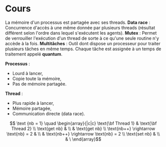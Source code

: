# Cours

La mémoire d'un processus est partagée avec ses threads.
**Data race** : Concurrence d'accès à une même donnée par plusieurs threads (résultat différent selon l'ordre dans lequel s'exécutent les agents).
**Mutex** : Permet de verrouiller l'exécution d'un thread de sorte à ce qu'une seule routine n'y accède à la fois.
**Multitâches** : Outil dont dispose un processeur pour traiter plusieurs tâches en même temps. Chaque tâche est assignée à un temps de traitement appelé **quantum**.

**Processus** : 
 * Lourd à lancer,
 * Copie toute la mémoire,
 * Pas de mémoire partagée.

**Thread** :
 * Plus rapide à lancer,
 *  Mémoire partagée,
 * Communication directe (data race).

$$ \text {nb = 1} \quad \begin{array}{|c|c}
\text{\bf Thread 1} & \text{\bf Thread 2} \\
\text{get nb} & \\
 & \text{get nb} \\ 
\text{nb++} \rightarrow \text{nb} = 2 & \\
& \text{nb++} \rightarrow \text{nb} = 2 \\
\text{set nb} & \\
& \
\end{array}$$
<!--stackedit_data:
eyJoaXN0b3J5IjpbMTE3OTE5ODM4MCwxMDM1OTY4MjgzLC0xOT
MzMTY5NDg4XX0=
-->